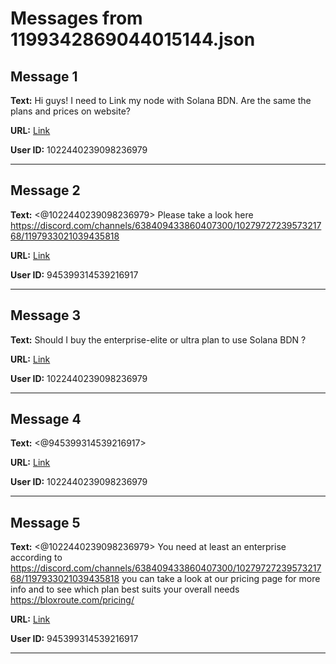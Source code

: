 # Messages from 1199342869044015144.json

## Message 1

**Text:** Hi guys!
I need to Link my node with Solana BDN.
Are the same the plans and prices on website?

**URL:** [Link](https://discord.com/channels/638409433860407300/638411171233398824/1199342869044015144)

**User ID:** 1022440239098236979

---

## Message 2

**Text:** <@1022440239098236979> Please take a look here https://discord.com/channels/638409433860407300/1027972723957321768/1197933021039435818

**URL:** [Link](https://discord.com/channels/638409433860407300/638411171233398824/1199344157660037140)

**User ID:** 945399314539216917

---

## Message 3

**Text:** Should I buy the enterprise-elite or ultra plan to use Solana BDN ?

**URL:** [Link](https://discord.com/channels/638409433860407300/638411171233398824/1199345280773001318)

**User ID:** 1022440239098236979

---

## Message 4

**Text:** <@945399314539216917>

**URL:** [Link](https://discord.com/channels/638409433860407300/638411171233398824/1199346365898166342)

**User ID:** 1022440239098236979

---

## Message 5

**Text:** <@1022440239098236979> You need at least an enterprise according to https://discord.com/channels/638409433860407300/1027972723957321768/1197933021039435818 you can take a look at our pricing page for more info and to see which plan best suits your overall needs https://bloxroute.com/pricing/

**URL:** [Link](https://discord.com/channels/638409433860407300/638411171233398824/1199347206889672848)

**User ID:** 945399314539216917

---

